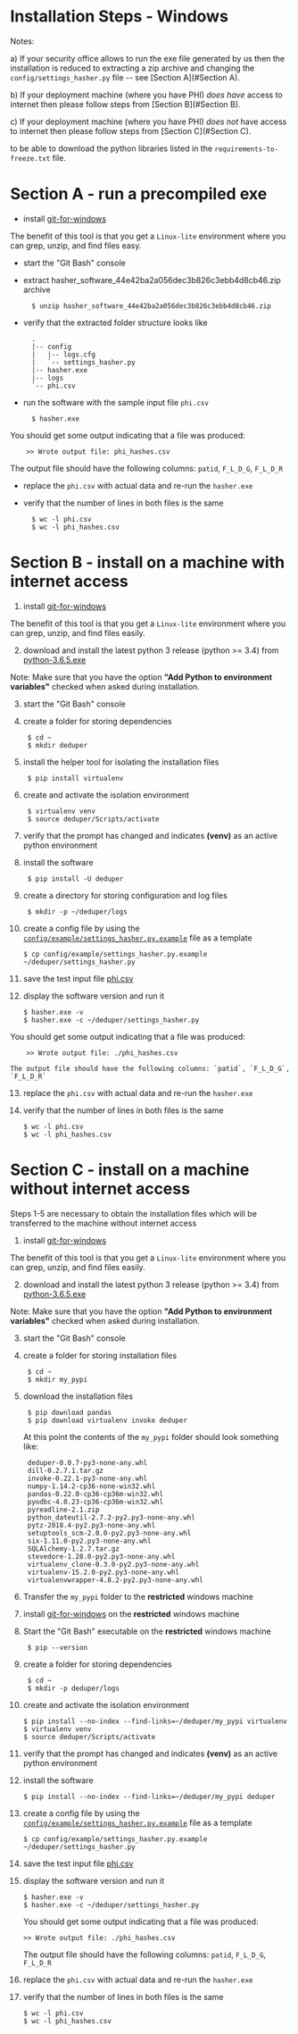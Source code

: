 # Installation Steps - Windows

Notes:

a) If your security office allows to run the exe file generated by us
then the installation is reduced to extracting a zip archive and
changing the `config/settings_hasher.py` file -- see [Section A](#Section A).


b) If your deployment machine (where you have PHI) *does have* access to
internet then please follow steps from [Section B](#Section B).


c) If your deployment machine (where you have PHI) *does not* have access to
internet then please follow steps from [Section C](#Section C).


to be able to download the python libraries listed in the
`requirements-to-freeze.txt` file.


# Section A - run a precompiled exe

- install [git-for-windows](https://git-for-windows.github.io/)

The benefit of this tool is that you get a `Linux-lite` environment
where you can grep, unzip, and find files easy.

- start the "Git Bash" console

- extract hasher_software_44e42ba2a056dec3b826c3ebb4d8cb46.zip archive

        $ unzip hasher_software_44e42ba2a056dec3b826c3ebb4d8cb46.zip

- verify that the extracted folder structure looks like

        .
        |-- config
        |   |-- logs.cfg
        |   `-- settings_hasher.py
        |-- hasher.exe
        |-- logs
        `-- phi.csv

- run the software with the sample input file `phi.csv`

        $ hasher.exe

You should get some output indicating that a file was produced:

        >> Wrote output file: phi_hashes.csv

The output file should have the following columns: `patid`, `F_L_D_G`, `F_L_D_R`


- replace the `phi.csv` with actual data and re-run the `hasher.exe`

- verify that the number of lines in both files is the same
        
        $ wc -l phi.csv
        $ wc -l phi_hashes.csv


# Section B - install on a machine with internet access

1. install [git-for-windows](https://git-for-windows.github.io/)

The benefit of this tool is that you get a `Linux-lite` environment
where you can grep, unzip, and find files easily.

2. download and install the latest python 3 release (python >= 3.4) from 
    [python-3.6.5.exe](https://www.python.org/ftp/python/3.6.5/python-3.6.5.exe)

Note: Make sure that you have the option **"Add Python to environment variables"**
checked when asked during installation.


3. start the "Git Bash" console

4. create a folder for storing dependencies

        $ cd ~
        $ mkdir deduper

5. install the helper tool for isolating the installation files

        $ pip install virtualenv

6. create and activate the isolation environment

        $ virtualenv venv
        $ source deduper/Scripts/activate

7. verify that the prompt has changed and indicates **(venv)**
as an active python environment

8. install the software

        $ pip install -U deduper

9. create a directory for storing configuration and log files

        $ mkdir -p ~/deduper/logs

10. create a config file by using the
[`config/example/settings_hasher.py.example`](https://github.com/ufbmi/onefl-deduper/blob/master/config/example/settings_hasher.py.example)
file as a template

        $ cp config/example/settings_hasher.py.example ~/deduper/settings_hasher.py

11. save the test input file
[phi.csv](https://github.com/ufbmi/onefl-deduper/blob/master/phi.csv)


12. display the software version and run it

        $ hasher.exe -v
        $ hasher.exe -c ~/deduper/settings_hasher.py

You should get some output indicating that a file was produced:

        >> Wrote output file: ./phi_hashes.csv

    The output file should have the following columns: `patid`, `F_L_D_G`, `F_L_D_R`

13. replace the `phi.csv` with actual data and re-run the `hasher.exe`


14. verify that the number of lines in both files is the same
        
        $ wc -l phi.csv
        $ wc -l phi_hashes.csv



# Section C - install on a machine without internet access

Steps 1-5 are necessary to obtain the installation files which 
will be transferred to the machine without internet access


1. install [git-for-windows](https://git-for-windows.github.io/)

The benefit of this tool is that you get a `Linux-lite` environment
where you can grep, unzip, and find files easily.

2. download and install the latest python 3 release (python >= 3.4) from 
    [python-3.6.5.exe](https://www.python.org/ftp/python/3.6.5/python-3.6.5.exe)

Note: Make sure that you have the option **"Add Python to environment variables"**
checked when asked during installation.

3. start the "Git Bash" console

4. create a folder for storing installation files

        $ cd ~
        $ mkdir my_pypi 

5. download the installation files

        $ pip download pandas
        $ pip download virtualenv invoke deduper

    At this point the contents of the `my_pypi` folder should look something like:

        deduper-0.0.7-py3-none-any.whl
        dill-0.2.7.1.tar.gz
        invoke-0.22.1-py3-none-any.whl
        numpy-1.14.2-cp36-none-win32.whl
        pandas-0.22.0-cp36-cp36m-win32.whl
        pyodbc-4.0.23-cp36-cp36m-win32.whl
        pyreadline-2.1.zip
        python_dateutil-2.7.2-py2.py3-none-any.whl
        pytz-2018.4-py2.py3-none-any.whl
        setuptools_scm-2.0.0-py2.py3-none-any.whl
        six-1.11.0-py2.py3-none-any.whl
        SQLAlchemy-1.2.7.tar.gz
        stevedore-1.28.0-py2.py3-none-any.whl
        virtualenv_clone-0.3.0-py2.py3-none-any.whl
        virtualenv-15.2.0-py2.py3-none-any.whl
        virtualenvwrapper-4.8.2-py2.py3-none-any.whl

6. Transfer the `my_pypi` folder to the **restricted** windows machine

7. install [git-for-windows](https://git-for-windows.github.io/) on the
**restricted** windows machine

8. Start the "Git Bash" executable on the **restricted** windows machine

        $ pip --version

9. create a folder for storing dependencies

        $ cd ~
        $ mkdir -p deduper/logs

10. create and activate the isolation environment

        $ pip install --no-index --find-links=~/deduper/my_pypi virtualenv
        $ virtualenv venv
        $ source deduper/Scripts/activate

11. verify that the prompt has changed and indicates **(venv)**
as an active python environment

12. install the software

        $ pip install --no-index --find-links=~/deduper/my_pypi deduper

13. create a config file by using the
[`config/example/settings_hasher.py.example`](https://github.com/ufbmi/onefl-deduper/blob/master/config/example/settings_hasher.py.example)
file as a template

        $ cp config/example/settings_hasher.py.example ~/deduper/settings_hasher.py

14. save the test input file
[phi.csv](https://github.com/ufbmi/onefl-deduper/blob/master/phi.csv)

15. display the software version and run it

        $ hasher.exe -v
        $ hasher.exe -c ~/deduper/settings_hasher.py

    You should get some output indicating that a file was produced:

        >> Wrote output file: ./phi_hashes.csv

    The output file should have the following columns: `patid`, `F_L_D_G`, `F_L_D_R`

16. replace the `phi.csv` with actual data and re-run the `hasher.exe`

17. verify that the number of lines in both files is the same
        
        $ wc -l phi.csv
        $ wc -l phi_hashes.csv
